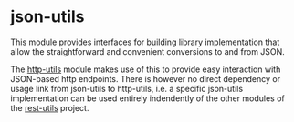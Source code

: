 # json-utils

This module provides interfaces for building library implementation that allow the straightforward and convenient conversions to and from JSON.

The [http-utils](https://github.com/alainvanhout/rest-utils/tree/master/http-utils) module makes use of this to provide easy interaction with JSON-based http endpoints. There is however no direct dependency or usage link from json-utils to http-utils, i.e. a specific json-utils implementation can be used entirely indendently of the other modules of the [rest-utils](https://github.com/alainvanhout/rest-utils) project.
